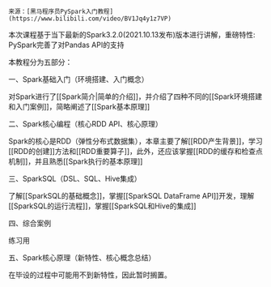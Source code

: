 ```ad-note
来源：[黑马程序员PySpark入门教程](https://www.bilibili.com/video/BV1Jq4y1z7VP)
```

本次课程基于当下最新的Spark3.2.0(2021.10.13发布)版本进行讲解，重磅特性: PySpark完善了对Pandas API的支持

本教程分为五部分：

一、Spark基础入门（环境搭建、入门概念）

对Spark进行了[[Spark简介|简单的介绍]]，并介绍了四种不同的[[Spark环境搭建和入门案例]]，简略阐述了[[Spark基本原理]]

二、Spark核心编程（核心RDD API、核心原理）

Spark的核心是RDD（弹性分布式数据集），本章主要了解[[RDD产生背景]]，学习[[RDD的创建]]方法和[[RDD重要算子]]，此外，还应该掌握[[RDD的缓存和检查点机制]]，并且熟悉[[Spark执行的基本原理]]

三、SparkSQL（DSL、SQL、Hive集成）

了解[[SparkSQL的基础概念]]，掌握[[SparkSQL DataFrame API]]开发，理解[[SparkSQL的运行流程]]，掌握[[SparkSQL和Hive的集成]]

四、综合案例

练习用

五、Spark核心原理（新特性、核心概念总结）

在毕设的过程中可能用不到新特性，因此暂时搁置。
